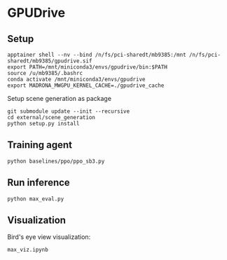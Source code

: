 # GPUDrive


## Setup
```
apptainer shell --nv --bind /n/fs/pci-sharedt/mb9385:/mnt /n/fs/pci-sharedt/mb9385/gpudrive.sif
export PATH=/mnt/miniconda3/envs/gpudrive/bin:$PATH
source /u/mb9385/.bashrc
conda activate /mnt/miniconda3/envs/gpudrive
export MADRONA_MWGPU_KERNEL_CACHE=./gpudrive_cache
```

Setup scene generation as package
```
git submodule update --init --recursive
cd external/scene_generation
python setup.py install
```

## Training agent
```
python baselines/ppo/ppo_sb3.py
```

## Run inference
```
python max_eval.py
```

## Visualization
Bird's eye view visualization:
```
max_viz.ipynb
```



